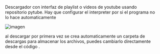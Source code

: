 Descargador con interfaz de playlist o videos de youtube usando repositorio pytube.
  Hay que configurar el interpreter por si el programa no lo hace automaticamente


![imagen](https://github.com/diptong0/Pytube-con-interfaz/assets/86812347/0fe30781-20ec-47a3-9148-8e393c2e784a)

al descargar por primera vez se crea automaticamente un carpeta de descargas para almacenar los archivos, puedes cambiarlo directamente desde el código .
